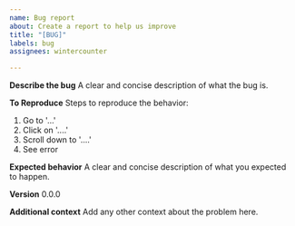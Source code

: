 ```yaml
---
name: Bug report
about: Create a report to help us improve
title: "[BUG]"
labels: bug
assignees: wintercounter

---
```


**Describe the bug**
A clear and concise description of what the bug is.

**To Reproduce**
Steps to reproduce the behavior:
1. Go to '...'
2. Click on '....'
3. Scroll down to '....'
4. See error

**Expected behavior**
A clear and concise description of what you expected to happen.

**Version**
0.0.0

**Additional context**
Add any other context about the problem here.
